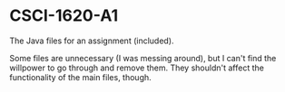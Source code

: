 # CSCI-1620-A1

The Java files for an assignment (included).

Some files are unnecessary (I was messing around), but I can't find the willpower to go through and remove them. They shouldn't affect the
functionality of the main files, though.
